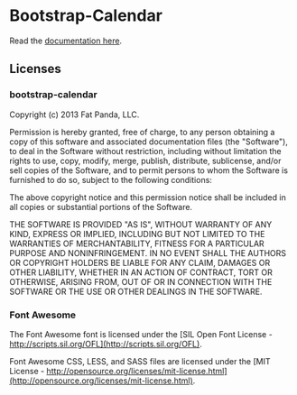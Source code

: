 Bootstrap-Calendar
================

Read the [documentation here](http://collegeman.github.io/bootstrap-calendar).

Licenses
--------

### bootstrap-calendar

Copyright (c) 2013 Fat Panda, LLC.

Permission is hereby granted, free of charge, to any person obtaining a copy
of this software and associated documentation files (the "Software"), to deal
in the Software without restriction, including without limitation the rights
to use, copy, modify, merge, publish, distribute, sublicense, and/or sell
copies of the Software, and to permit persons to whom the Software is
furnished to do so, subject to the following conditions:

The above copyright notice and this permission notice shall be included in
all copies or substantial portions of the Software.

THE SOFTWARE IS PROVIDED "AS IS", WITHOUT WARRANTY OF ANY KIND, EXPRESS OR
IMPLIED, INCLUDING BUT NOT LIMITED TO THE WARRANTIES OF MERCHANTABILITY,
FITNESS FOR A PARTICULAR PURPOSE AND NONINFRINGEMENT. IN NO EVENT SHALL THE
AUTHORS OR COPYRIGHT HOLDERS BE LIABLE FOR ANY CLAIM, DAMAGES OR OTHER
LIABILITY, WHETHER IN AN ACTION OF CONTRACT, TORT OR OTHERWISE, ARISING FROM,
OUT OF OR IN CONNECTION WITH THE SOFTWARE OR THE USE OR OTHER DEALINGS IN
THE SOFTWARE.

### Font Awesome

The Font Awesome font is licensed under the [SIL Open Font License - http://scripts.sil.org/OFL](http://scripts.sil.org/OFL).

Font Awesome CSS, LESS, and SASS files are licensed under the [MIT License - http://opensource.org/licenses/mit-license.html](http://opensource.org/licenses/mit-license.html).